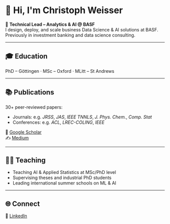 # 👋 Hi, I'm Christoph Weisser

🚀 **Technical Lead – Analytics & AI @ BASF**  
I design, deploy, and scale business Data Science & AI solutions at BASF. Previously in investment banking and data science consulting.

---

## 🎓 Education

PhD – Göttingen · MSc – Oxford · MLitt – St Andrews

---

## 📚 Publications

30+ peer-reviewed papers:

- Journals: e.g. *JRSS*, *JAS*, *IEEE TNNLS*, *J. Phys. Chem.*, *Comp. Stat*  
- Conferences: e.g. *ACL*, *LREC-COLING*, *IEEE*

📖 [Google Scholar](https://scholar.google.com/citations?user=YpwYTioAAAAJ&hl=de)  
✍️ [Medium](https://medium.com/@christoph.j.weisser28)

---

## 👨‍🏫 Teaching

- Teaching AI & Applied Statistics at MSc/PhD level  
- Supervising theses and industrial PhD students  
- Leading international summer schools on ML & AI

---

## 🌐 Connect

💼 [LinkedIn](https://www.linkedin.com/in/christophweisser/)  
